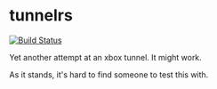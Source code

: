 tunnelrs
========

[![Build Status](https://secure.travis-ci.org/colemickens/tunnelrs.png)](http://travis-ci.org/colemickens/tunnelrs)


Yet another attempt at an xbox tunnel. It might work.

As it stands, it's hard to find someone to test this with.